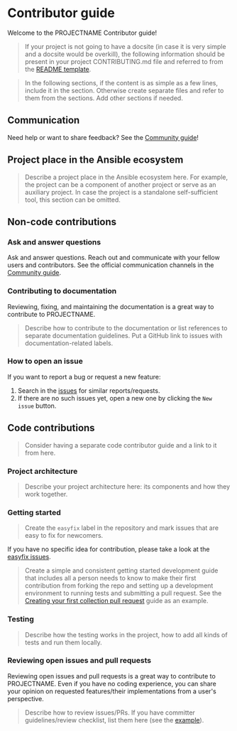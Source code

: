 # Contributor guide

Welcome to the PROJECTNAME Contributor guide!

> If your project is not going to have a docsite (in case it is very simple and a docsite would be overkill), the following information should be present in your project CONTRIBUTING.md file and referred to from the [README template](https://github.com/ansible-community/project-template/blob/main/README.md).

> In the following sections, if the content is as simple as a few lines, include it in the section. Otherwise create separate files and refer to them from the sections. Add other sections if needed.

## Communication

Need help or want to share feedback? See the [Community guide](community_guide.md)!

## Project place in the Ansible ecosystem

> Describe a project place in the Ansible ecosystem here. For example, the project can be a component of another project or serve as an auxiliary project.
In case the project is a standalone self-sufficient tool, this section can be omitted.

## Non-code contributions

### Ask and answer questions

Ask and answer questions. Reach out and communicate with your fellow users and contributors.
See the official communication channels in the [Community guide](community_guide.md).

### Contributing to documentation

Reviewing, fixing, and maintaining the documentation is a great way to contribute to PROJECTNAME. 

> Describe how to contribute to the documentation or list references to separate documentation guidelines. Put a GitHub link to issues with documentation-related labels.

### How to open an issue

If you want to report a bug or request a new feature:

1. Search in the [issues](https://github.com/ORG/REPO/issues) for similar reports/requests.
2. If there are no such issues yet, open a new one by clicking the `New issue` button.

## Code contributions

> Consider having a separate code contributor guide and a link to it from here.

### Project architecture

> Describe your project architecture here: its components and how they work together.

### Getting started

> Create the `easyfix` label in the repository and mark issues that are easy to fix for newcomers.

If you have no specific idea for contribution, please take a look at the [easyfix issues](https://github.com/ORG/REPO/labels/easyfix).

> Create a simple and consistent getting started development guide that includes all a person needs to know to make their first contribution from forking the repo and setting up a development environment to running tests and submitting a pull request. See the [Creating your first collection pull request](https://docs.ansible.com/ansible/devel/community/create_pr_quick_start.html) guide as an example.

### Testing

> Describe how the testing works in the project, how to add all kinds of tests and run them locally.

### Reviewing open issues and pull requests

Reviewing open issues and pull requests is a great way to contribute to PROJECTNAME. Even if you have no coding experience, you can share your opinion on requested features/their implementations from a user's perspective.

> Describe how to review issues/PRs. If you have committer guidelines/review checklist, list them here (see the [example](https://docs.ansible.com/ansible/devel/community/collection_contributors/collection_reviewing.html)).
